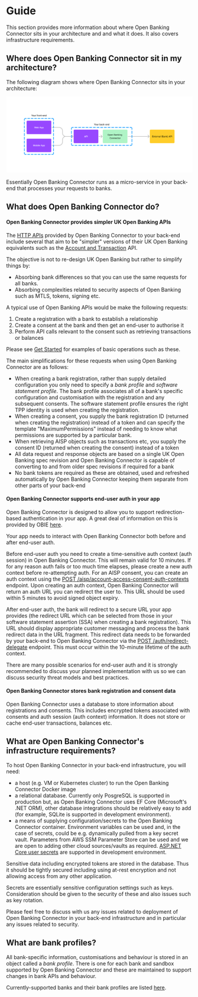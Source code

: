 # Guide

This section provides more information about where Open Banking Connector sits in your architecture and and what it does. It also covers infrastructure requirements.

## Where does Open Banking Connector sit in my architecture?

The following diagram shows where Open Banking Connector sits in your architecture:

![](obc_in_arch.png)

Essentially Open Banking Connector runs as a micro-service in your back-end that processes your requests to banks.

## What does Open Banking Connector do?

#### Open Banking Connector provides simpler UK Open Banking APIs

The [HTTP APIs](../apis/README.md) provided by Open Banking Connector to your back-end include several that aim to be "simpler" versions of their UK Open Banking equivalents such as the [Account and Transaction](../apis/account-and-transaction/README.md) API.

The objective is not to re-design UK Open Banking but rather to simplify things by:

- Absorbing bank differences so that you can use the same requests for all banks.
- Absorbing complexities related to security aspects of Open Banking such as MTLS, tokens, signing etc.

A typical use of Open Banking APIs would be make the following requests:

1. Create a registration with a bank to establish a relationship
2. Create a consent at the bank and then get an end-user to authorise it
3. Perform API calls relevant to the consent such as retrieving transactions or balances

Please see [Get Started](../get-started/README.md) for examples of basic operations such as these.

The main simplifications for these requests when using Open Banking Connector are as follows:

- When creating a bank registration, rather than supply detailed configuration you only need to specify a *bank profile* and *software statement profile*. The bank profile associates all of a bank's specific configuration and customisation with the registration and any subsequent consents. The software statement profile ensures the right TPP identity is used when creating the registration.
- When creating a consent, you supply the bank registration ID (returned when creating the registration) instead of a token and can specify the template "MaximumPermissions" instead of needing to know what permissions are supported by a particular bank.
- When retrieving AISP objects such as transactions etc, you supply the consent ID (returned when creating the consent) instead of a token
- All data request and response objects are based on a single UK Open Banking spec revision and Open Banking Connector is capable of converting to and from older spec revisions if required for a bank
- No bank tokens are required as these are obtained, used and refreshed automatically by Open Banking Connector keeping them separate from other parts of your back-end

#### Open Banking Connector supports end-user auth in your app

Open Banking Connector is designed to allow you to support redirection-based authentication in your app. A great deal of information on this is provided by OBIE [here](https://standards.openbanking.org.uk/customer-experience-guidelines/authentication-methods/latest/).

Your app needs to interact with Open Banking Connector both before and after end-user auth.

Before end-user auth you need to create a time-sensitive auth context (auth session) in Open Banking Connector. This will remain valid for 10 minutes. If for any reason auth fails or too much time elapses, please create a new auth context before re-attempting auth. For an AISP consent, you can create an auth context using the [POST /aisp/account-access-consent-auth-contexts](../apis/account-and-transaction/openapi.md) endpoint. Upon creating an auth context, Open Banking Connector will return an auth URL you can redirect the user to. This URL should be used within 5 minutes to avoid signed object expiry.

After end-user auth, the bank will redirect to a secure URL your app provides (the redirect URL which can be selected from those in your software statement assertion (SSA) when creating a bank registration). This URL should display appropriate customer messaging and process the bank redirect data in the URL fragment. This redirect data needs to be forwarded by your back-end to Open Banking Connector via the [POST /auth/redirect-delegate](../apis/auth-contexts/openapi.md) endpoint. This must occur within the 10-minute lifetime of the auth context.

There are many possible scenarios for end-user auth and it is strongly recommended to discuss your planned implementation with us so we can discuss security threat models and best practices.

#### Open Banking Connector stores bank registration and consent data

Open Banking Connector uses a database to store information about registrations and consents. This includes encrypted tokens associated with consents and auth session (auth context) information. It does not store or cache end-user transactions, balances etc.

## What are Open Banking Connector's infrastructure requirements?

To host Open Banking Connector in your back-end infrastructure, you will need:

- a host (e.g. VM or Kubernetes cluster) to run the Open Banking Connector Docker image
- a relational database. Currently only PosgreSQL is supported in production but, as Open Banking Connector uses EF Core (Microsoft's .NET ORM), other database integrations should be relatively easy to add (for example, SQLite is supported in development environment).
- a means of supplying configuration/secrets to the Open Banking Connector container. Environment variables can be used and, in the case of secrets, could be e.g. dynamically pulled from a key secret vault. Parameters from AWS SSM Parameter Store can be used and we are open to adding other cloud sources/vaults as required. [ASP.NET Core user secrets](https://learn.microsoft.com/en-us/aspnet/core/security/app-secrets?view=aspnetcore-6.0&tabs=windows#secret-manager) are supported in development environment.

Sensitive data including encrypted tokens are stored in the database. Thus it should be tightly secured including using at-rest encryption and not allowing access from any other application.

Secrets are essentially sensitive configuration settings such as keys. Consideration should be given to the security of these and also issues such as key rotation.

Please feel free to discuss with us any issues related to deployment of Open Banking Connector in your back-end infrastructure and in particular any issues related to security.

## What are bank profiles?

All bank-specific information, customisations and behaviour is stored in an object called a *bank profile*. There is one for each bank and sandbox supported by Open Banking Connector and these are maintained to support changes in bank APIs and behaviour.

Currently-supported banks and their bank profiles are listed [here](../bank-integrations.md).
